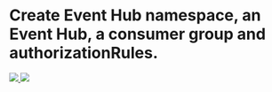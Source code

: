 # Create Event Hub namespace, an Event Hub, a consumer group and authorizationRules.

<a href="https://portal.azure.com/#create/Microsoft.Template/uri/https%3A%2F%2Fraw.githubusercontent.com%2FTVDKoni%2Fazure-quickstart-templates%2Fmaster%2F301-eventHub-create-authrule-namespace-and-eventHub%2Fazuredeploy.json" target="_blank">
    <img src="http://azuredeploy.net/deploybutton.png"/>
</a>

<a href="http://armviz.io/#/?load=https%3A%2F%2Fraw.githubusercontent.com%2FTVDKoni%2Fazure-quickstart-templates%2Fmaster%2F301-eventHub-create-authrule-namespace-and-eventHub%2Fazuredeploy.json" target="_blank">
    <img src="http://armviz.io/visualizebutton.png"/>
</a>
